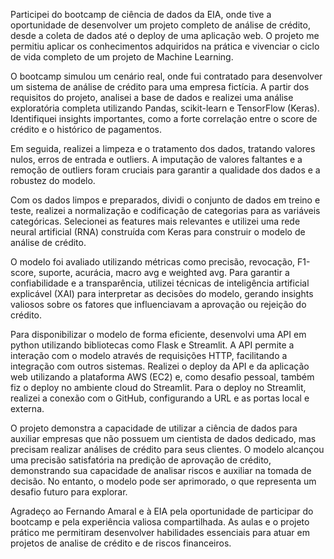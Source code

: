 Participei do bootcamp de ciência de dados da EIA, onde tive a oportunidade de desenvolver um projeto completo de análise de crédito, desde a coleta de dados até o deploy de uma aplicação web. O projeto me permitiu aplicar os conhecimentos adquiridos na prática e vivenciar o ciclo de vida completo de um projeto de Machine Learning.

O bootcamp simulou um cenário real, onde fui contratado para desenvolver um sistema de análise de crédito para uma empresa fictícia. A partir dos requisitos do projeto, analisei a base de dados e realizei uma análise exploratória completa utilizando Pandas, scikit-learn e TensorFlow (Keras). Identifiquei insights importantes, como a forte correlação entre o score de crédito e o histórico de pagamentos.

Em seguida, realizei a limpeza e o tratamento dos dados, tratando valores nulos, erros de entrada e outliers. A imputação de valores faltantes e a remoção de outliers foram cruciais para garantir a qualidade dos dados e a robustez do modelo.

Com os dados limpos e preparados, dividi o conjunto de dados em treino e teste, realizei a normalização e codificação de categorias para as variáveis categóricas. Selecionei as features mais relevantes e utilizei uma rede neural artificial (RNA) construída com Keras para construir o modelo de análise de crédito.

O modelo foi avaliado utilizando métricas como precisão, revocação, F1-score, suporte, acurácia, macro avg e weighted avg. Para garantir a confiabilidade e a transparência, utilizei técnicas de inteligência artificial explicável (XAI) para interpretar as decisões do modelo, gerando insights valiosos sobre os fatores que influenciavam a aprovação ou rejeição do crédito.

Para disponibilizar o modelo de forma eficiente, desenvolvi uma API em python utilizando bibliotecas como Flask e Streamlit. A API permite a interação com o modelo através de requisições HTTP, facilitando a integração com outros sistemas.
Realizei o deploy da API e da aplicação web utilizando a plataforma AWS (EC2) e, como desafio pessoal, também fiz o deploy no ambiente cloud do Streamlit. Para o deploy no Streamlit, realizei a conexão com o GitHub, configurando a URL e as portas local e externa.

O projeto demonstra a capacidade de utilizar a ciência de dados para auxiliar empresas que não possuem um cientista de dados dedicado, mas precisam realizar análises de crédito para seus clientes.
O modelo alcançou uma precisão satisfatória na predição de aprovação de crédito, demonstrando sua capacidade de analisar riscos e auxiliar na tomada de decisão. No entanto, o modelo pode ser aprimorado, o que representa um desafio futuro para explorar.

Agradeço ao Fernando Amaral e à EIA pela oportunidade de participar do bootcamp e pela experiência valiosa compartilhada. As aulas e o projeto prático me permitiram desenvolver habilidades essenciais para atuar em projetos de analise de crédito e de riscos financeiros.
